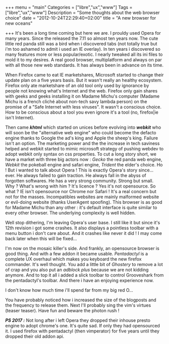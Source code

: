 +++
menu = "main"
Categories = ["libre","ux","www"]
Tags = ["libre","ux","www"]
Description = "Some thoughts about the web browser choice"
date = "2012-10-24T22:29:40+02:00"
title = "A new browser for new oceans"

+++
It's been a long time coming but here we are. I prouldy used Opera for many years. Since the released the 7.11 so almost ten years now. The cute little red panda still was a bird when i discovered tabs (not totally true but i'm too ashamed to admit i used an IE overlay). In ten years i discovered so many features more or less popular/exotic. I nearly tweaked all its ini files to mold it to my desires. A real good browser, multiplatform and always on par with all those new web standards. It has always been in advance on its time.

When Firefox came to eat IE marketshares, Microsoft started to change their update plan on a five years basis. But it wasn't really an healthy ecosystem. Firefox only ate marketshare of an old tool only used by ignorance by people not knowing what's Internet and the web. Firefox only gain shares with geeks and geeks installing it on Madame Michu's computer (Madame Michu is a french cliché about non-tech savy lambda person) on the promise of a "Safe Internet with less viruses". It wasn't a conscious choice. How to be conscious about a tool you even ignore it's a tool (no, firefox|ie isn't Internet).

Then came ***khtml*** which started on unices before evolving into ***webkit*** who will soon be the "alternative web engine" who could become the defacto engine thanks to Google the ad's king and Apple the sheep's king. Failure isn't an option. The marketing power and the the increase in tech saviness helped and webkit started to mimic microsoft strategy of pushing webdev to adopt webkit only syntax on css properties. To cut a long story short, we have a market with three big actors now : *Gecko* the red panda web engine, *Webkit* the pokeball engine and safari engine, *Trident* the elder's choice. Ho ! But i wanted to talk about Opera ! This is exactly Opera's story since… ever. He always failed to gain traction. He always fall in the abyss of forgotten softwares. He has a very strong community. Strong but small. Why ? What's wrong with him ? It's licence ? Yes it's not opensource. So what ? IE isn't opensource nor Chrome nor Safari ! It's a real concern but not for the masses. Incompatibles websites are mainly malformed website or evil-doing website (thanks UserAgent spoofing). This browser is as good for Madame Michu than any other : it's default interface is quite similar to every other browser. The underlying complexity is well hidden.

Well stop dithering, I'm leaving Opera's user base. I still like it but since it's 12th revision i got some crashes. It also displays a pointless toolbar with a menu button i don't care about. And it crashes like never it did ! I may come back later when this will be fixed…

I'm now on the mosaic killer's side. And frankly, an opensource browser is good thing. And with a few addon it became usable. *Pentadactyl* is a complete UX overhaul which makes you keyboard the new firefox commander. It's well thought. You add a little bit of *Ghostery* to remove a lot of crap and you also put an *adblock plus* because we are not kidding anymore. And to top it all i added a slick toolbar to control Grooveshark from the pentadactyl's toolbar. And there i have an enjoying experience now.

I don't know how much time i'll spend far from my big red O…


You have probably noticed how i increased the size of the blogposts and the frequency to release them. Next I'll probably sing the vim's virtues (teaser teaser). Have fun and beware the photon rush !

***PS 2017 :*** Not long after i left Opera they dropped their inhouse presto engine to adopt chrome's one. It's quite sad. If only they had opensourced it. I used firefox with pentadactyl (then vimperator) for five years until they dropped their old addon api.
